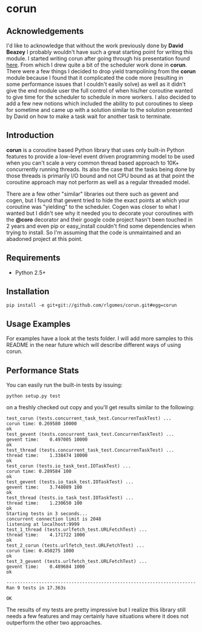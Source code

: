 corun
=====

Acknowledgements
----------------

I'd like to acknowledge that without the work previously done by
**David Beazey** I probably wouldn't have such a great starting point for writing
this module. I started writing corun after going through his presentation found
[here](http://www.dabeaz.com/coroutines/). From which I drew quite a bit of the
scheduler work done in **corun**. There were a few things I decided to drop
yield trampolining from the **corun** module because I found that it complicated
the code more (resulting in some performance issues that I couldn't easily
solve) as well as it didn't give the end module user the full control of when
his/her coroutine wanted to give time for the scheduler to schedule in more
workers. I also decided to add a few new notions which included the ability to
put coroutines to sleep for sometime and came up with a solution similar to the
solution presented by David on how to make a task wait for another task to
terminate.

Introduction
------------

**corun** is a coroutine based Python library that uses only built-in Python
features to provide a low-level event driven programming model to be used when
you can't scale a very common thread based approach to 10K+ concurrently
running threads. Its also the case that the tasks being done by those threads is
primarily I/O bound and not CPU bound as at that point the coroutine approach
may not perform as well as a regular threaded model.

There are a few other "similar" libraries out there such as gevent and cogen,
but I found that gevent tried to hide the exact points at which your coroutine
was "yielding" to the scheduler. Cogen was closer to what I wanted but I didn't
see why it needed you to decorate your coroutines with the **@coro** decorator
and their google code project hasn't been touched in 2 years and even pip or
easy_install couldn't find some dependencies when trying to install. So I'm
assuming that the code is unmaintained and an abadoned project at this point.

Requirements
------------

   * Python 2.5+

Installation
------------

	pip install -e git+git://github.com/rlgomes/corun.git#egg=corun

Usage Examples
--------------

For examples have a look at the tests folder. I will add more samples to this
README in the near future which will describe different ways of using corun.

Performance Stats
-----------------

You can easily run the built-in tests by issuing:

	python setup.py test

on a freshly checked out copy and you'll get results similar to the following:

	test_corun (tests.concurrent_task_test.ConcurrenTaskTest) ...
	corun time:	0.269580 10000
	ok
	test_gevent (tests.concurrent_task_test.ConcurrenTaskTest) ...
	gevent time:	0.497005 10000
	ok
	test_thread (tests.concurrent_task_test.ConcurrenTaskTest) ...
	thread time:	1.338474 10000
	ok
	test_corun (tests.io_task_test.IOTaskTest) ...
	corun time:	0.289584 100
	ok
	test_gevent (tests.io_task_test.IOTaskTest) ...
	gevent time:	3.748089 100
	ok
	test_thread (tests.io_task_test.IOTaskTest) ...
	thread time:	1.230650 100
	ok
	Starting tests in 3 seconds...
	concurrent connection limit is 2048
	listening at localhost:9999
	test_1_thread (tests.urlfetch_test.URLFetchTest) ...
	thread time:	4.171722 1000
	ok
	test_2_corun (tests.urlfetch_test.URLFetchTest) ...
	corun time:	0.450275 1000
	ok
	test_3_gevent (tests.urlfetch_test.URLFetchTest) ...
	gevent time:	0.489684 1000
	ok

	----------------------------------------------------------------------
	Ran 9 tests in 17.363s

	OK

The results of my tests are pretty impressive but I realize this library still
needs a few features and may certainly have situations where it does not
outperform the other two approaches.
